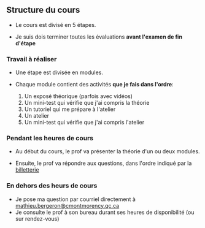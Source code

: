 ## Structure du cours

<!--
<center>
<video width="90%" src="/cegep/420-3C6-MO/videos/structure.mp4" type="video/mp4" controls>
</center>
-->

* Le cours est divisé en 5 étapes. 

* Je suis dois terminer toutes les évaluations **avant l'examen de fin d'étape**

### Travail à réaliser

* Une étape est divisée en modules.  

* Chaque module contient des activités **que je fais dans l'ordre**:

    1. Un exposé théorique (parfois avec vidéos)
    1. Un mini-test qui vérifie que j'ai compris la théorie
    1. Un tutoriel qui me prépare à l'atelier
    1. Un atelier
    1. Un mini-test qui vérifie que j'ai compris l'atelier

### Pendant les heures de cours

* Au début du cours, le prof va présenter la théorie d'un ou deux modules.

* Ensuite, le prof va répondre aux questions, dans l'ordre
indiqué par la <a href="https://aiguilleur.ca/file_d_attente/mathieu.bergeron">billetterie</a>

### En dehors des heurs de cours

* Je pose ma question par courriel directement à <a href="mailto:mathieu.bergeron@cmontmorency.qc.ca">mathieu.bergeron@cmontmorency.qc.ca</a>
* Je consulte le prof à son bureau durant ses heures de disponibilité (ou sur rendez-vous)

